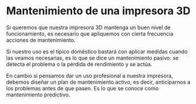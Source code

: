 # Mantenimiento de una impresora 3D

Si queremos que nuestra impresora 3D mantenga un buen nivel de funcionamiento, es necesario que apliquemos con cierta frecuencia acciones de mantenimiento.

Si nuestro uso es el típico doméstico bastará con aplicar medidas cuando las veamos necesarias, es lo que se dice un mantenimiento pasivo: se detecta el problema o la pérdida de rendimiento y se actúa.

En cambio si pensamos dar un uso profesional a nuestra impresora, debemos diseñar un plan de mantenimiento activo, es decir, anticiparnos a los problemas antes de que pasen. Es lo que se conoce como mantenimiento predictivo.

